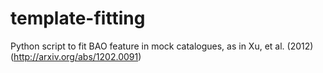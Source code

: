 # template-fitting
Python script to fit BAO feature in mock catalogues, as in Xu, et al. (2012) (http://arxiv.org/abs/1202.0091)
